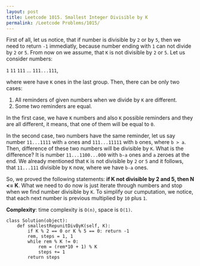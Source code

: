 ```yaml
---
layout: post
title: Leetcode 1015. Smallest Integer Divisible by K
permalink: /Leetcode Problems/1015/
---
```


First of all, let us notice, that if number is divisible by `2` or by `5`, then we need to return `-1` immediatly, because number ending with `1` can not divide by `2` or `5`. From now on we assume, that `K` is not divisible by `2` or `5`. Let us consider numbers:

`1`
`11`
`111`
...
`111...111`,

where were have `K` ones in the last group. Then, there can be only two cases:
1. All reminders of given numbers when we divide by `K` are different.
2. Some two reminders are equal.

In the first case, we have `K` numbers and also `K` possible reminders and they are all different, it means, that one of them will be equal to `0`.

In the second case, two numbers have the same reminder, let us say number `11...1111` with `a` ones and `111...11111` with `b` ones, where `b > a`. Then, difference of these two numbers will be divisible by `K`. What is the difference? It is number `11...1100...000` with `b-a` ones and `a` zeroes at the end. We already mentioned that `K` is not divisible by `2` or `5` and it follows, that `11...111` divisible by `K` now, where we have `b-a` ones.

So, we proved the following statements: **if K not divisible by 2 and 5, then N <= K**. What we need to do now is just iterate through numbers and stop when we find number divisible by `K`. To simplify our cumputation, we notice, that each next number is previous multiplied by `10` plus `1`.

**Complexity**: time complexity is `O(n)`, space is `O(1)`.

```
class Solution(object):
    def smallestRepunitDivByK(self, K):
        if K % 2 == 0 or K % 5 == 0: return -1
        rem, steps = 1, 1
        while rem % K != 0:
            rem = (rem*10 + 1) % K
            steps += 1
        return steps
```